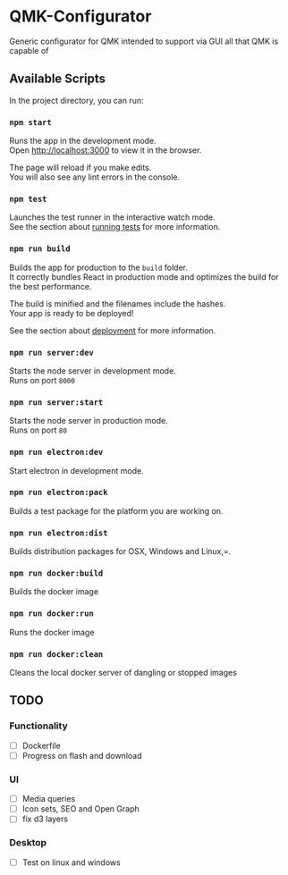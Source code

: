 # QMK-Configurator
Generic configurator for QMK intended to support via GUI all that QMK is capable of

## Available Scripts

In the project directory, you can run:

### `npm start`

Runs the app in the development mode.<br>
Open [http://localhost:3000](http://localhost:3000) to view it in the browser.

The page will reload if you make edits.<br>
You will also see any lint errors in the console.

### `npm test`

Launches the test runner in the interactive watch mode.<br>
See the section about [running tests](https://facebook.github.io/create-react-app/docs/running-tests) for more information.

### `npm run build`

Builds the app for production to the `build` folder.<br>
It correctly bundles React in production mode and optimizes the build for the best performance.

The build is minified and the filenames include the hashes.<br>
Your app is ready to be deployed!

See the section about [deployment](https://facebook.github.io/create-react-app/docs/deployment) for more information.

### `npm run server:dev`

Starts the node server in development mode.<br>
Runs on port `8000`

### `npm run server:start`

Starts the node server in production mode.<br>
Runs on port `80`

### `npm run electron:dev`

Start electron in development mode.

### `npm run electron:pack`

Builds a test package for the platform you are working on.

### `npm run electron:dist`

Builds distribution packages for OSX, Windows and Linux,=.

### `npm run docker:build`

Builds the docker image

### `npm run docker:run`

Runs the docker image

### `npm run docker:clean`

Cleans the local docker server of dangling or stopped images


## TODO

### Functionality

- [ ] Dockerfile
- [ ] Progress on flash and download

### UI

- [ ] Media queries
- [ ] Icon sets, SEO and Open Graph
- [ ] fix d3 layers

### Desktop

- [ ] Test on linux and windows
